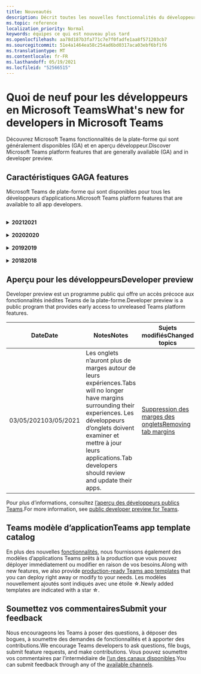 ```yaml
---
title: Nouveautés
description: Décrit toutes les nouvelles fonctionnalités du développeur dans Microsoft Teams
ms.topic: reference
localization_priority: Normal
keywords: équipes ce qui est nouveau plus tard
ms.openlocfilehash: aa78d187b3fa771c7e7f0fadfe1aa8f571203cb7
ms.sourcegitcommit: 51e4a1464ea58c254ad6bd0317aca03ebf6bf1f6
ms.translationtype: MT
ms.contentlocale: fr-FR
ms.lasthandoff: 05/19/2021
ms.locfileid: "52566515"
---
```

# <a name="whats-new-for-developers-in-microsoft-teams"></a><span data-ttu-id="795cb-104">Quoi de neuf pour les développeurs en Microsoft Teams</span><span class="sxs-lookup"><span data-stu-id="795cb-104">What's new for developers in Microsoft Teams</span></span>

<span data-ttu-id="795cb-105">Découvrez Microsoft Teams fonctionnalités de la plate-forme qui sont généralement disponibles (GA) et en aperçu développeur.</span><span class="sxs-lookup"><span data-stu-id="795cb-105">Discover Microsoft Teams platform features that are generally available (GA) and in developer preview.</span></span>

## <a name="ga-features"></a><span data-ttu-id="795cb-106">Caractéristiques GA</span><span class="sxs-lookup"><span data-stu-id="795cb-106">GA features</span></span>

<span data-ttu-id="795cb-107">Microsoft Teams de plate-forme qui sont disponibles pour tous les développeurs d’applications.</span><span class="sxs-lookup"><span data-stu-id="795cb-107">Microsoft Teams platform features that are available to all app developers.</span></span>

<br>

<details>

<summary><span data-ttu-id="795cb-108"><b>2021</b></span><span class="sxs-lookup"><span data-stu-id="795cb-108"><b>2021</b></span></span></summary>

| <span data-ttu-id="795cb-109">**Date**</span><span class="sxs-lookup"><span data-stu-id="795cb-109">**Date**</span></span> | <span data-ttu-id="795cb-110">**Notes**</span><span class="sxs-lookup"><span data-stu-id="795cb-110">**Notes**</span></span> | <span data-ttu-id="795cb-111">**Sujets modifiés**</span><span class="sxs-lookup"><span data-stu-id="795cb-111">**Changed topics**</span></span> |
| -------- | --------- | ------------------ |
|<span data-ttu-id="795cb-112">05/13/2021</span><span class="sxs-lookup"><span data-stu-id="795cb-112">05/13/2021</span></span>|<span data-ttu-id="795cb-113">Ajout d’informations sur mConnect et Skooler.</span><span class="sxs-lookup"><span data-stu-id="795cb-113">Added information on mConnect and Skooler.</span></span>|[<span data-ttu-id="795cb-114">Système de gestion de l’apprentissage Moodle</span><span class="sxs-lookup"><span data-stu-id="795cb-114">Moodle learning management system</span></span>](resources/moodle-overview.md)
|<span data-ttu-id="795cb-115">05/10/2021</span><span class="sxs-lookup"><span data-stu-id="795cb-115">05/10/2021</span></span>| <span data-ttu-id="795cb-116">Manifeste v1.10 est libéré.</span><span class="sxs-lookup"><span data-stu-id="795cb-116">Manifest v1.10 is released.</span></span>|[<span data-ttu-id="795cb-117">Schéma du manifeste</span><span class="sxs-lookup"><span data-stu-id="795cb-117">Manifest schema</span></span>](resources/schema/manifest-schema.md) |
|<span data-ttu-id="795cb-118">05/10/2021</span><span class="sxs-lookup"><span data-stu-id="795cb-118">05/10/2021</span></span>| <span data-ttu-id="795cb-119">Fonctionnalité de personnalisation de l’application.</span><span class="sxs-lookup"><span data-stu-id="795cb-119">App customization feature.</span></span>| [<span data-ttu-id="795cb-120">Conception de votre application Microsoft Teams’argent</span><span class="sxs-lookup"><span data-stu-id="795cb-120">Designing your Microsoft Teams app</span></span>](~/concepts/design/design-teams-app-overview.md#app-customization) |
|<span data-ttu-id="795cb-121">05/07/2021</span><span class="sxs-lookup"><span data-stu-id="795cb-121">05/07/2021</span></span>| <span data-ttu-id="795cb-122">Liens profonds pour les appels audio et vidéo dans le chat.</span><span class="sxs-lookup"><span data-stu-id="795cb-122">Deep links for audio and video calls in chat.</span></span> |[<span data-ttu-id="795cb-123">Liens profonds</span><span class="sxs-lookup"><span data-stu-id="795cb-123">Deep links</span></span>](concepts/build-and-test/deep-links.md#deep-linking-to-an-audio-or-audio-video-call) |
|<span data-ttu-id="795cb-124">04/30/2021</span><span class="sxs-lookup"><span data-stu-id="795cb-124">04/30/2021</span></span>|<span data-ttu-id="795cb-125">Nouvelles indications sur la façon de publier des applications dans Teams magasin.</span><span class="sxs-lookup"><span data-stu-id="795cb-125">New guidance on how to publish apps to the Teams store.</span></span>|<span data-ttu-id="795cb-126">[Publiez votre application sur le magasin Teams, les](concepts/deploy-and-publish/appsource/publish.md) [lignes directrices Teams validation des magasins](concepts/deploy-and-publish/appsource/prepare/teams-store-validation-guidelines.md)</span><span class="sxs-lookup"><span data-stu-id="795cb-126">[Publish your app to the Teams store](concepts/deploy-and-publish/appsource/publish.md), [Teams store validation guidelines](concepts/deploy-and-publish/appsource/prepare/teams-store-validation-guidelines.md)</span></span> |
|<span data-ttu-id="795cb-127">04/29/2021</span><span class="sxs-lookup"><span data-stu-id="795cb-127">04/29/2021</span></span> | <span data-ttu-id="795cb-128">Nouveau : Actions universelles pour cartes adaptatives.</span><span class="sxs-lookup"><span data-stu-id="795cb-128">New: Universal Actions for Adaptive Cards.</span></span> | [<span data-ttu-id="795cb-129">Actions universelles pour les cartes adaptatives</span><span class="sxs-lookup"><span data-stu-id="795cb-129">Universal Actions for Adaptive Cards</span></span>](task-modules-and-cards/cards/universal-actions-for-adaptive-cards/overview.md) |
|<span data-ttu-id="795cb-130">03/18/2021</span><span class="sxs-lookup"><span data-stu-id="795cb-130">03/18/2021</span></span>|<span data-ttu-id="795cb-131">Avis: Mise à jour de la version 4.10 ou au-dessus du Cadre Bot SDK, comme nous l’avons commencé avec le processus de dévadation `TeamsInfo.getMembers` pour et `TeamsInfo.GetMembersAsync` .</span><span class="sxs-lookup"><span data-stu-id="795cb-131">Notice: Update to version 4.10 or above of the Bot Framework SDK, as we've started with the deprecation process for `TeamsInfo.getMembers` and `TeamsInfo.GetMembersAsync`.</span></span> | [<span data-ttu-id="795cb-132">Modifications de l’API du bot pour les membres de l’équipe/de la conversation</span><span class="sxs-lookup"><span data-stu-id="795cb-132">Bot API Changes for Team/Chat Members</span></span>](resources/team-chat-member-api-changes.md) |
|<span data-ttu-id="795cb-133">03/05/2021</span><span class="sxs-lookup"><span data-stu-id="795cb-133">03/05/2021</span></span>|<span data-ttu-id="795cb-134">Remarque : Les onglets n’auront plus de marges autour de leurs expériences.</span><span class="sxs-lookup"><span data-stu-id="795cb-134">Notice: Tabs will no longer have margins surrounding their experiences.</span></span> <span data-ttu-id="795cb-135">Les développeurs d’onglets doivent examiner et mettre à jour leurs applications.</span><span class="sxs-lookup"><span data-stu-id="795cb-135">Tab developers should review and update their apps.</span></span> | [<span data-ttu-id="795cb-136">Suppression des marges des onglets</span><span class="sxs-lookup"><span data-stu-id="795cb-136">Removing tab margins</span></span>](resources/removing-tab-margins.md) |
|<span data-ttu-id="795cb-137">03/05/2021</span><span class="sxs-lookup"><span data-stu-id="795cb-137">03/05/2021</span></span>|<span data-ttu-id="795cb-138">La portée d’installation par défaut et la capacité du groupe sont en aperçu des développeurs.</span><span class="sxs-lookup"><span data-stu-id="795cb-138">Default install scope and group capability is in developer preview.</span></span>| [<span data-ttu-id="795cb-139">Portée d’installation par défaut et capacité de groupe</span><span class="sxs-lookup"><span data-stu-id="795cb-139">Default install scope and group capability</span></span>](concepts/deploy-and-publish/add-default-install-scope.md) |
|<span data-ttu-id="795cb-140">03/05/2021</span><span class="sxs-lookup"><span data-stu-id="795cb-140">03/05/2021</span></span>|<span data-ttu-id="795cb-141">Réorganisez les onglets d’applications personnels.</span><span class="sxs-lookup"><span data-stu-id="795cb-141">Reorder personal app tabs.</span></span>|[<span data-ttu-id="795cb-142">Réorganiser l’onglet chat dans les applications personnelles</span><span class="sxs-lookup"><span data-stu-id="795cb-142">Reorder the chat tab in personal apps</span></span>](tabs/how-to/create-tab-pages/content-page.md#reorder-static-personal-tabs)|
|<span data-ttu-id="795cb-143">03/04/2021</span><span class="sxs-lookup"><span data-stu-id="795cb-143">03/04/2021</span></span>|<span data-ttu-id="795cb-144">Masquage d’informations dans les cartes adaptatives.</span><span class="sxs-lookup"><span data-stu-id="795cb-144">Information masking in Adaptive cards.</span></span>| [<span data-ttu-id="795cb-145">Masquage d’informations dans les cartes adaptatives</span><span class="sxs-lookup"><span data-stu-id="795cb-145">Information masking in Adaptive cards</span></span>](task-modules-and-cards/cards/cards-format.md#information-masking-in-adaptive-cards) |
|<span data-ttu-id="795cb-146">02/19/2021</span><span class="sxs-lookup"><span data-stu-id="795cb-146">02/19/2021</span></span>|<span data-ttu-id="795cb-147">Ajout de fonctionnalités de localisation.</span><span class="sxs-lookup"><span data-stu-id="795cb-147">Added location capabilities.</span></span> <br/> <span data-ttu-id="795cb-148">Les informations sur les fonctionnalités de localisation sont ajoutées dans la vue d’ensemble des capacités de l’appareil, les autorisations des périphériques natifs, l’intégration des capacités multimédias et les fichiers de capacités de scanner QR ou code à barres.</span><span class="sxs-lookup"><span data-stu-id="795cb-148">Location capabilities information is added in the device capabilities overview, native device permissions, integrate media capabilities, and QR or barcode scanner capability files.</span></span>|<span data-ttu-id="795cb-149">[Vue](concepts/device-capabilities/device-capabilities-overview.md) [d’ensemble , Demande d’autorisations d’appareil](concepts/device-capabilities/native-device-permissions.md), [Intégrer les capacités multimédias](concepts/device-capabilities/mobile-camera-image-permissions.md), [Intégrer QR ou la capacité de scanner de code à barres](concepts/device-capabilities/qr-barcode-scanner-capability.md), Intégrer les [capacités de localisation](concepts/device-capabilities/location-capability.md)</span><span class="sxs-lookup"><span data-stu-id="795cb-149">[Overview](concepts/device-capabilities/device-capabilities-overview.md), [Request device permissions](concepts/device-capabilities/native-device-permissions.md), [Integrate media capabilities](concepts/device-capabilities/mobile-camera-image-permissions.md), [Integrate QR or barcode scanner capability](concepts/device-capabilities/qr-barcode-scanner-capability.md), [Integrate location capabilities](concepts/device-capabilities/location-capability.md)</span></span> |
|<span data-ttu-id="795cb-150">02/18/2021</span><span class="sxs-lookup"><span data-stu-id="795cb-150">02/18/2021</span></span>|<span data-ttu-id="795cb-151">Ajout d’une capacité de scanner QR ou code à barres.</span><span class="sxs-lookup"><span data-stu-id="795cb-151">Added QR or barcode scanner capability.</span></span> <br/> <span data-ttu-id="795cb-152">Les informations sur les capacités des scanners QR ou code à barres sont ajoutées dans la vue d’ensemble des capacités de l’appareil, les autorisations des périphériques natifs et intègrent les fichiers de fonctionnalités multimédias.</span><span class="sxs-lookup"><span data-stu-id="795cb-152">QR or barcode scanner  capability information is added in the device capabilities overview, native device permissions, and integrate media capabilities files.</span></span>|<span data-ttu-id="795cb-153">[Vue](concepts/device-capabilities/device-capabilities-overview.md) [d’ensemble , Demande d’autorisations d’appareil](concepts/device-capabilities/native-device-permissions.md), [Intégrer les capacités multimédias](concepts/device-capabilities/mobile-camera-image-permissions.md), [Intégrer QR ou la capacité de scanner de code à barres](concepts/device-capabilities/qr-barcode-scanner-capability.md)</span><span class="sxs-lookup"><span data-stu-id="795cb-153">[Overview](concepts/device-capabilities/device-capabilities-overview.md), [Request device permissions](concepts/device-capabilities/native-device-permissions.md), [Integrate media capabilities](concepts/device-capabilities/mobile-camera-image-permissions.md), [Integrate QR or barcode scanner capability](concepts/device-capabilities/qr-barcode-scanner-capability.md)</span></span> |
|<span data-ttu-id="795cb-154">02/09/2021</span><span class="sxs-lookup"><span data-stu-id="795cb-154">02/09/2021</span></span>|<span data-ttu-id="795cb-155">Ajout d’une vue d’ensemble des capacités de l’appareil.</span><span class="sxs-lookup"><span data-stu-id="795cb-155">Added device capabilities overview.</span></span> <br/> <span data-ttu-id="795cb-156">Les informations sur les capacités de microphone sont ajoutées dans les autorisations de périphériques natifs et intègrent les fichiers de fonctionnalités multimédias.</span><span class="sxs-lookup"><span data-stu-id="795cb-156">Microphone capability information is added in the native device permissions and integrate media capabilities files.</span></span>|<span data-ttu-id="795cb-157">[Vue](concepts/device-capabilities/device-capabilities-overview.md) [d’ensemble , Demande d’autorisations d’appareil](concepts/device-capabilities/native-device-permissions.md) [, Intégrer les capacités multimédias](concepts/device-capabilities/mobile-camera-image-permissions.md)</span><span class="sxs-lookup"><span data-stu-id="795cb-157">[Overview](concepts/device-capabilities/device-capabilities-overview.md), [Request device permissions](concepts/device-capabilities/native-device-permissions.md), [Integrate media capabilities](concepts/device-capabilities/mobile-camera-image-permissions.md)</span></span>|

<br>

</details>

<br>

<details>
  
<summary><span data-ttu-id="795cb-158"><b>2020</b></span><span class="sxs-lookup"><span data-stu-id="795cb-158"><b>2020</b></span></span></summary>

| <span data-ttu-id="795cb-159">**Date**</span><span class="sxs-lookup"><span data-stu-id="795cb-159">**Date**</span></span> | <span data-ttu-id="795cb-160">**Notes**</span><span class="sxs-lookup"><span data-stu-id="795cb-160">**Notes**</span></span> | <span data-ttu-id="795cb-161">**Sujets modifiés**</span><span class="sxs-lookup"><span data-stu-id="795cb-161">**Changed topics**</span></span> |
| -------- | --------- | ------------------ |
|<span data-ttu-id="795cb-162">11/30/2020</span><span class="sxs-lookup"><span data-stu-id="795cb-162">11/30/2020</span></span>|<span data-ttu-id="795cb-163">Intégration de la plate-forme d’Teams Shared Computer Toolkit et Visual Studio Code pour les onglets.</span><span class="sxs-lookup"><span data-stu-id="795cb-163">Identity platform integration with Teams Toolkit and Visual Studio Code for tabs.</span></span>|[<span data-ttu-id="795cb-164">Authentification unique avec Teams Shared Computer Toolkit et Visual Studio Code pour onglets</span><span class="sxs-lookup"><span data-stu-id="795cb-164">Single sign-on authentication with Teams Toolkit and Visual Studio Code for tabs</span></span>](toolkit/visual-studio-code-tab-sso.md)|
|<span data-ttu-id="795cb-165">11/16/2020</span><span class="sxs-lookup"><span data-stu-id="795cb-165">11/16/2020</span></span>|<span data-ttu-id="795cb-166">Teams manifeste de l’application mis à jour à la version 1.8.</span><span class="sxs-lookup"><span data-stu-id="795cb-166">Teams app manifest updated to version 1.8.</span></span>|[<span data-ttu-id="795cb-167">Référence: Schéma manifeste pour les Microsoft Teams</span><span class="sxs-lookup"><span data-stu-id="795cb-167">Reference: Manifest schema for Microsoft Teams</span></span>](resources/schema/manifest-schema.md)|
|<span data-ttu-id="795cb-168">11/10/2020</span><span class="sxs-lookup"><span data-stu-id="795cb-168">11/10/2020</span></span>|<span data-ttu-id="795cb-169">Teams de conception de bot.</span><span class="sxs-lookup"><span data-stu-id="795cb-169">Teams bot design guidelines.</span></span>|[<span data-ttu-id="795cb-170">Lignes directrices de conception bot</span><span class="sxs-lookup"><span data-stu-id="795cb-170">Bot design guidelines</span></span>](bots/design/bots.md)|
|<span data-ttu-id="795cb-171">09/30/2020</span><span class="sxs-lookup"><span data-stu-id="795cb-171">09/30/2020</span></span>|<span data-ttu-id="795cb-172">L’envoi et la réception de fichiers à des bots sur des appareils mobiles sont désormais pris en charge.</span><span class="sxs-lookup"><span data-stu-id="795cb-172">Sending and receiving files to bots on mobile devices is now supported.</span></span>|[<span data-ttu-id="795cb-173">Envoyez et recevez des fichiers via votre bot</span><span class="sxs-lookup"><span data-stu-id="795cb-173">Send and receive files through your bot</span></span>](resources/bot-v3/bots-files.md)|
|<span data-ttu-id="795cb-174">09/22/2020</span><span class="sxs-lookup"><span data-stu-id="795cb-174">09/22/2020</span></span>|<span data-ttu-id="795cb-175">De nouvelles informations pour commencer avec Teams développement.</span><span class="sxs-lookup"><span data-stu-id="795cb-175">New information for getting started with Teams development.</span></span>|[<span data-ttu-id="795cb-176">Créez votre première vue d’Teams’application</span><span class="sxs-lookup"><span data-stu-id="795cb-176">Build your first Teams app overview</span></span>](build-your-first-app/build-first-app-overview.md)|
|<span data-ttu-id="795cb-177">09/18/2020</span><span class="sxs-lookup"><span data-stu-id="795cb-177">09/18/2020</span></span>|<span data-ttu-id="795cb-178">Prise en charge des applications Teams en réunion (Release Preview).</span><span class="sxs-lookup"><span data-stu-id="795cb-178">Support for in-meeting Teams apps (Release Preview).</span></span>|<span data-ttu-id="795cb-179">[Créez des applications pour Teams réunions et](apps-in-teams-meetings/create-apps-for-teams-meetings.md) applications dans Teams [réunions](apps-in-teams-meetings/teams-apps-in-meetings.md)</span><span class="sxs-lookup"><span data-stu-id="795cb-179">[Create apps for Teams meetings](apps-in-teams-meetings/create-apps-for-teams-meetings.md) and [Apps in Teams meetings](apps-in-teams-meetings/teams-apps-in-meetings.md)</span></span>|
|<span data-ttu-id="795cb-180">08/19/2020</span><span class="sxs-lookup"><span data-stu-id="795cb-180">08/19/2020</span></span>|<span data-ttu-id="795cb-181">Importer Teams messages avec Microsoft Graph.</span><span class="sxs-lookup"><span data-stu-id="795cb-181">Import Teams messages with Microsoft Graph.</span></span>|[<span data-ttu-id="795cb-182">Importer des messages de plateforme tierces pour les équipes à l’aide de Microsoft Graph</span><span class="sxs-lookup"><span data-stu-id="795cb-182">Import third-party platform messages to Teams using Microsoft Graph</span></span>](graph-api/import-messages/import-external-messages-to-teams.md)
| <span data-ttu-id="795cb-183">08/12/2020</span><span class="sxs-lookup"><span data-stu-id="795cb-183">08/12/2020</span></span> |<span data-ttu-id="795cb-184">Prise en charge des cartes adaptatives dans le webhook entrant déplacé vers GA.</span><span class="sxs-lookup"><span data-stu-id="795cb-184">Adaptive Cards support in incoming webhook moved to GA.</span></span>|[<span data-ttu-id="795cb-185">Envoyer des cartes adaptatives à l'aide d'un webhook entrant</span><span class="sxs-lookup"><span data-stu-id="795cb-185">Send adaptive cards using an incoming webhook</span></span>](~/webhooks-and-connectors/how-to/connectors-using.md#send-adaptive-cards-using-an-incoming-webhook) |
|<span data-ttu-id="795cb-186">08/10/2020</span><span class="sxs-lookup"><span data-stu-id="795cb-186">08/10/2020</span></span>|<span data-ttu-id="795cb-187">Obtenez commencé à construire Teams applications avec le Visual Studio Shared Computer Toolkit.</span><span class="sxs-lookup"><span data-stu-id="795cb-187">Get started building Teams apps with the Visual Studio Toolkit.</span></span>|[<span data-ttu-id="795cb-188">Créez des applications avec les Microsoft Teams Shared Computer Toolkit et Visual Studio Code</span><span class="sxs-lookup"><span data-stu-id="795cb-188">Build apps with the Microsoft Teams Toolkit and Visual Studio Code</span></span>](toolkit/visual-studio-overview.md) |
|<span data-ttu-id="795cb-189">08/06/2020</span><span class="sxs-lookup"><span data-stu-id="795cb-189">08/06/2020</span></span>|<span data-ttu-id="795cb-190">Prise en charge de l’authentification Tabs SSO.</span><span class="sxs-lookup"><span data-stu-id="795cb-190">Support for Tabs SSO authentication.</span></span>|[<span data-ttu-id="795cb-191">Développer un onglet SSO Microsoft Teams</span><span class="sxs-lookup"><span data-stu-id="795cb-191">Develop an SSO Microsoft Teams Tab</span></span>](tabs/how-to/authentication/auth-aad-sso.md#develop-an-sso-microsoft-teams-tab) |
|<span data-ttu-id="795cb-192">07/27/2020</span><span class="sxs-lookup"><span data-stu-id="795cb-192">07/27/2020</span></span> | <span data-ttu-id="795cb-193">Graph bots et messages proactifs (Aperçu public).</span><span class="sxs-lookup"><span data-stu-id="795cb-193">Graph proactive bots and messages (Public Preview).</span></span>|[<span data-ttu-id="795cb-194">Activer l’installation proactive de bots et la messagerie proactive Teams avec Microsoft Graph</span><span class="sxs-lookup"><span data-stu-id="795cb-194">Enable proactive bot installation and proactive messaging in Teams with Microsoft Graph</span></span>](graph-api/proactive-bots-and-messages/graph-proactive-bots-and-messages.md)|
| <span data-ttu-id="795cb-195">07/22/2020</span><span class="sxs-lookup"><span data-stu-id="795cb-195">07/22/2020</span></span> |<span data-ttu-id="795cb-196">Mises à jour des capacités des appareils mobiles.</span><span class="sxs-lookup"><span data-stu-id="795cb-196">Mobile device capability updates.</span></span>|[<span data-ttu-id="795cb-197">Demandez des autorisations d’appareil pour votre onglet Microsoft Teams’ordinateur</span><span class="sxs-lookup"><span data-stu-id="795cb-197">Request device permissions for your Microsoft Teams tab</span></span>](concepts/device-capabilities/native-device-permissions.md) |
|<span data-ttu-id="795cb-198">07/20/2020</span><span class="sxs-lookup"><span data-stu-id="795cb-198">07/20/2020</span></span>|<span data-ttu-id="795cb-199">Teams Outil de validation d’applications pour les soumissions AppSource.</span><span class="sxs-lookup"><span data-stu-id="795cb-199">Teams App Validation Tool for AppSource submissions.</span></span>|[<span data-ttu-id="795cb-200">Teams Outil de validation d’applications</span><span class="sxs-lookup"><span data-stu-id="795cb-200">Teams App Validation Tool</span></span>](concepts/deploy-and-publish/appsource/prepare/submission-checklist.md)
|<span data-ttu-id="795cb-201">07/15/2020</span><span class="sxs-lookup"><span data-stu-id="795cb-201">07/15/2020</span></span>|<span data-ttu-id="795cb-202">Créez un assistant virtuel pour Teams.</span><span class="sxs-lookup"><span data-stu-id="795cb-202">Create a virtual assistant for Teams.</span></span>|[<span data-ttu-id="795cb-203">Assistant virtuel pour Microsoft Teams</span><span class="sxs-lookup"><span data-stu-id="795cb-203">Virtual Assistant for Microsoft Teams</span></span>](samples/virtual-assistant.md)|
|<span data-ttu-id="795cb-204">07/14/2020</span><span class="sxs-lookup"><span data-stu-id="795cb-204">07/14/2020</span></span>|<span data-ttu-id="795cb-205">Surfaçage d’une documentation d’indicateur de chargement natif.</span><span class="sxs-lookup"><span data-stu-id="795cb-205">Surfacing a native loading indicator documentation.</span></span>|[<span data-ttu-id="795cb-206">Affichage d’un indicateur de chargement natif</span><span class="sxs-lookup"><span data-stu-id="795cb-206">Showing a native loading indicator</span></span>](tabs/how-to/create-tab-pages/content-page.md#show-a-native-loading-indicator)
|<span data-ttu-id="795cb-207">07/01/2020</span><span class="sxs-lookup"><span data-stu-id="795cb-207">07/01/2020</span></span>|<span data-ttu-id="795cb-208">Obtenez commencé à construire Teams applications avec le Visual Studio Code Shared Computer Toolkit.</span><span class="sxs-lookup"><span data-stu-id="795cb-208">Get started building Teams apps with the Visual Studio Code Toolkit.</span></span>|[<span data-ttu-id="795cb-209">Créez des applications avec les Microsoft Teams Shared Computer Toolkit et Visual Studio Code</span><span class="sxs-lookup"><span data-stu-id="795cb-209">Build apps with the Microsoft Teams Toolkit and Visual Studio Code</span></span>](toolkit/visual-studio-code-overview.md) |
|<span data-ttu-id="795cb-210">07/01/2020</span><span class="sxs-lookup"><span data-stu-id="795cb-210">07/01/2020</span></span>|<span data-ttu-id="795cb-211">Simple inscription pour les onglets GA pour les clients Teams web et de bureau.</span><span class="sxs-lookup"><span data-stu-id="795cb-211">Single sign-on for tabs GA for Teams web and desktop clients.</span></span>|[<span data-ttu-id="795cb-212">Single Sign-On (SSO)</span><span class="sxs-lookup"><span data-stu-id="795cb-212">Single Sign-On (SSO)</span></span>](tabs/how-to/authentication/auth-aad-sso.md)|
|<span data-ttu-id="795cb-213">06/05/2020</span><span class="sxs-lookup"><span data-stu-id="795cb-213">06/05/2020</span></span>| <span data-ttu-id="795cb-214">Schéma manifeste mis à jour à la version 1.7.</span><span class="sxs-lookup"><span data-stu-id="795cb-214">Manifest schema updated to version 1.7.</span></span>| [<span data-ttu-id="795cb-215">Référence: Schéma manifeste pour les Microsoft Teams</span><span class="sxs-lookup"><span data-stu-id="795cb-215">Reference: Manifest schema for Microsoft Teams</span></span>](resources/schema/manifest-schema.md)|
|<span data-ttu-id="795cb-216">05/18/2020</span><span class="sxs-lookup"><span data-stu-id="795cb-216">05/18/2020</span></span>|<span data-ttu-id="795cb-217">Intégrer Power Virtual Agents avec Teams.</span><span class="sxs-lookup"><span data-stu-id="795cb-217">Integrate Power Virtual Agents with Teams.</span></span>|[<span data-ttu-id="795cb-218">Intégrer un chatbot Power Virtual Agents avec Microsoft Teams</span><span class="sxs-lookup"><span data-stu-id="795cb-218">Integrate a Power Virtual Agents chatbot with Microsoft Teams</span></span>](bots/how-to/add-power-virtual-agents-bot-to-teams.md)|
|<span data-ttu-id="795cb-219">04/01/2020</span><span class="sxs-lookup"><span data-stu-id="795cb-219">04/01/2020</span></span>|<span data-ttu-id="795cb-220">Intégrer les systèmes WFM au connecteur Shifts pour Teams.</span><span class="sxs-lookup"><span data-stu-id="795cb-220">Integrate WFM systems with Shifts Connector for Teams.</span></span>|[<span data-ttu-id="795cb-221">Microsoft Teams Déplace les connecteurs WFM</span><span class="sxs-lookup"><span data-stu-id="795cb-221">Microsoft Teams Shifts WFM connectors</span></span>](samples/shifts-wfm-connectors.md)
| <span data-ttu-id="795cb-222">03/24/2020</span><span class="sxs-lookup"><span data-stu-id="795cb-222">03/24/2020</span></span> | <span data-ttu-id="795cb-223">Ajout d’une prise en charge de la récupération d’un seul membre d’une conversation et soutien supplémentaire pour la récupération des membres biqués.</span><span class="sxs-lookup"><span data-stu-id="795cb-223">Added support for retrieving a single member of a conversation, and additional support for retrieving paged members.</span></span> | [<span data-ttu-id="795cb-224">Obtenir un contexte Teams pour votre bot</span><span class="sxs-lookup"><span data-stu-id="795cb-224">Get Teams context for your bot</span></span>](~/bots/how-to/get-teams-context.md) |

<br>

</details>

<br>

<details>
  
<summary><span data-ttu-id="795cb-225"><b>2019</b></span><span class="sxs-lookup"><span data-stu-id="795cb-225"><b>2019</b></span></span></summary>

| <span data-ttu-id="795cb-226">**Date**</span><span class="sxs-lookup"><span data-stu-id="795cb-226">**Date**</span></span> | <span data-ttu-id="795cb-227">**Notes**</span><span class="sxs-lookup"><span data-stu-id="795cb-227">**Notes**</span></span> | <span data-ttu-id="795cb-228">**Sujets modifiés**</span><span class="sxs-lookup"><span data-stu-id="795cb-228">**Changed topics**</span></span> |
| -------- | --------- | ------------------ |
| <span data-ttu-id="795cb-229">12/26/2019</span><span class="sxs-lookup"><span data-stu-id="795cb-229">12/26/2019</span></span> | <span data-ttu-id="795cb-230">Le `replyToId` paramètre des charges utiles envoyées à un bot n’est plus crypté, ce qui vous permet d’utiliser cette valeur pour construire des liens profonds vers ces messages.</span><span class="sxs-lookup"><span data-stu-id="795cb-230">The `replyToId` parameter in payloads sent to a bot is no longer encrypted, allowing you to use this value to construct deeplinks to these messages.</span></span> <span data-ttu-id="795cb-231">Les charges utiles des messages incluent les valeurs chiffrées dans le paramètre `legacy.replyToId` .</span><span class="sxs-lookup"><span data-stu-id="795cb-231">Message payloads include the encrypted values in the parameter `legacy.replyToId`.</span></span>  |
| <span data-ttu-id="795cb-232">11/05/2019</span><span class="sxs-lookup"><span data-stu-id="795cb-232">11/05/2019</span></span> | <span data-ttu-id="795cb-233">Une seule inscription à l’aide Teams JavaScript SDK.</span><span class="sxs-lookup"><span data-stu-id="795cb-233">Single sign-on using the Teams JavaScript SDK.</span></span> | [<span data-ttu-id="795cb-234">Authentification unique</span><span class="sxs-lookup"><span data-stu-id="795cb-234">Single sign-on</span></span>](tabs/how-to/authentication/auth-aad-sso.md) |
| <span data-ttu-id="795cb-235">10/31/2019</span><span class="sxs-lookup"><span data-stu-id="795cb-235">10/31/2019</span></span> | <span data-ttu-id="795cb-236">Bots conversationnels et documentation d’extension de messagerie mis à jour pour refléter le 4.6 Bot Framework SDK.</span><span class="sxs-lookup"><span data-stu-id="795cb-236">Conversational bots and messaging extension documentation updated to reflect the 4.6 Bot Framework SDK.</span></span> <span data-ttu-id="795cb-237">La documentation pour le v3 SDK est disponible dans la section Ressources.</span><span class="sxs-lookup"><span data-stu-id="795cb-237">Documentation for the v3 SDK is available in the Resources section.</span></span> | <span data-ttu-id="795cb-238">Toute la documentation d’extension de bot et de messagerie.</span><span class="sxs-lookup"><span data-stu-id="795cb-238">All bot and messaging extension documentation.</span></span> |
| <span data-ttu-id="795cb-239">10/31/2019</span><span class="sxs-lookup"><span data-stu-id="795cb-239">10/31/2019</span></span> | <span data-ttu-id="795cb-240">Nouvelle structure de documentation et refactorisation majeure des articles.</span><span class="sxs-lookup"><span data-stu-id="795cb-240">New documentation structure, and major article refactoring.</span></span> <span data-ttu-id="795cb-241">S’il vous plaît signaler tous les liens morts ou 404 en créant un GitHub problème.</span><span class="sxs-lookup"><span data-stu-id="795cb-241">Please report any dead links or 404's by creating a GitHub Issue.</span></span> | <span data-ttu-id="795cb-242">Tous!</span><span class="sxs-lookup"><span data-stu-id="795cb-242">All of them!</span></span> |
| <span data-ttu-id="795cb-243">09/13/2019</span><span class="sxs-lookup"><span data-stu-id="795cb-243">09/13/2019</span></span> | <span data-ttu-id="795cb-244">Le bot de demande est installé à partir de l’extension de messagerie basée sur l’action.</span><span class="sxs-lookup"><span data-stu-id="795cb-244">Request bot is installed from action-based messaging extension.</span></span> | [<span data-ttu-id="795cb-245">Lancer des actions avec des extensions de messagerie</span><span class="sxs-lookup"><span data-stu-id="795cb-245">Initiate actions with messaging extensions</span></span>](resources/messaging-extension-v3/create-extensions.md#request-to-install-your-conversational-bot)
| <span data-ttu-id="795cb-246">08/28/2019</span><span class="sxs-lookup"><span data-stu-id="795cb-246">08/28/2019</span></span> | <span data-ttu-id="795cb-247">Prise en charge des canaux privés dans les onglets et connecteurs.</span><span class="sxs-lookup"><span data-stu-id="795cb-247">Support for private channels in tabs and Connectors.</span></span> | [<span data-ttu-id="795cb-248">Obtenir un contexte Teams pour votre onglet</span><span class="sxs-lookup"><span data-stu-id="795cb-248">Get context for your tab</span></span>](tabs/how-to/access-teams-context.md#retrieving-context-in-private-channels) |
| <span data-ttu-id="795cb-249">06/20/2019</span><span class="sxs-lookup"><span data-stu-id="795cb-249">06/20/2019</span></span> | <span data-ttu-id="795cb-250">Partagez un site Web externe, à partir d’un site Web externe, dans Teams chaîne.</span><span class="sxs-lookup"><span data-stu-id="795cb-250">Share an external website, from an external website, into a Teams channel.</span></span> | [<span data-ttu-id="795cb-251">Partager à Teams</span><span class="sxs-lookup"><span data-stu-id="795cb-251">Share to Teams</span></span>](~/share-to-teams.md) |
| <span data-ttu-id="795cb-252">05/25/2019</span><span class="sxs-lookup"><span data-stu-id="795cb-252">05/25/2019</span></span> | <span data-ttu-id="795cb-253">Répondez avec le message bot à partir du module de tâche.</span><span class="sxs-lookup"><span data-stu-id="795cb-253">Respond with bot message from task module.</span></span> | [<span data-ttu-id="795cb-254">Répondre avec le message bot à partir du module de tâche</span><span class="sxs-lookup"><span data-stu-id="795cb-254">Respond with bot message from task module</span></span>](resources/messaging-extension-v3/create-extensions.md#respond-with-an-adaptive-card-message-sent-from-a-bot) |
| <span data-ttu-id="795cb-255">05/25/2019</span><span class="sxs-lookup"><span data-stu-id="795cb-255">05/25/2019</span></span> | <span data-ttu-id="795cb-256">Bots dans les chats de groupe.</span><span class="sxs-lookup"><span data-stu-id="795cb-256">Bots in group chats.</span></span> | [<span data-ttu-id="795cb-257">Interagir avec un bot dans le chat de groupe ou le canal</span><span class="sxs-lookup"><span data-stu-id="795cb-257">Interact with a bot in group chat or channel</span></span>](~/concepts/bots/bot-conversations/bots-conv-channel.md) |
| <span data-ttu-id="795cb-258">05/20/2019</span><span class="sxs-lookup"><span data-stu-id="795cb-258">05/20/2019</span></span> | <span data-ttu-id="795cb-259">Localisation manifeste de l’application.</span><span class="sxs-lookup"><span data-stu-id="795cb-259">App manifest localization.</span></span> | [<span data-ttu-id="795cb-260">Localisation des applications</span><span class="sxs-lookup"><span data-stu-id="795cb-260">App localization</span></span>](~/publishing/apps-localization.md) |
| <span data-ttu-id="795cb-261">05/20/2019</span><span class="sxs-lookup"><span data-stu-id="795cb-261">05/20/2019</span></span> | <span data-ttu-id="795cb-262">Actions de message.</span><span class="sxs-lookup"><span data-stu-id="795cb-262">Message actions.</span></span> | [<span data-ttu-id="795cb-263">Message Actions</span><span class="sxs-lookup"><span data-stu-id="795cb-263">Message Actions</span></span>](resources/messaging-extension-v3/create-extensions.md#action-type-message-extensions) |
| <span data-ttu-id="795cb-264">05/20/2019</span><span class="sxs-lookup"><span data-stu-id="795cb-264">05/20/2019</span></span> | <span data-ttu-id="795cb-265">Déploiement du lien (aperçus d’URL personnalisés).</span><span class="sxs-lookup"><span data-stu-id="795cb-265">Link unfurling (custom URL previews).</span></span> | [<span data-ttu-id="795cb-266">Déploiement de lien</span><span class="sxs-lookup"><span data-stu-id="795cb-266">Link unfurling</span></span>](messaging-extensions/how-to/link-unfurling.md)|
| <span data-ttu-id="795cb-267">05/06/2019</span><span class="sxs-lookup"><span data-stu-id="795cb-267">05/06/2019</span></span> | <span data-ttu-id="795cb-268">Programme de certification des applications pour les applications de magasin.</span><span class="sxs-lookup"><span data-stu-id="795cb-268">Application Certification program for store apps.</span></span> | [<span data-ttu-id="795cb-269">Certification des demandes</span><span class="sxs-lookup"><span data-stu-id="795cb-269">Application Certification</span></span>](~/concepts/deploy-and-publish/appsource/post-publish/overview.md#complete-microsoft-365-certification) |
| <span data-ttu-id="795cb-270">05/06/2019</span><span class="sxs-lookup"><span data-stu-id="795cb-270">05/06/2019</span></span> | <span data-ttu-id="795cb-271">Les modèles d’applications sont maintenant disponibles.</span><span class="sxs-lookup"><span data-stu-id="795cb-271">App Templates are now available.</span></span> | [<span data-ttu-id="795cb-272">Modèles d’applications</span><span class="sxs-lookup"><span data-stu-id="795cb-272">App Templates</span></span>](~/samples/app-templates.md) |
| <span data-ttu-id="795cb-273">04/23/2019</span><span class="sxs-lookup"><span data-stu-id="795cb-273">04/23/2019</span></span> | <span data-ttu-id="795cb-274">Les extensions de messagerie basées sur l’action sont maintenant disponibles.</span><span class="sxs-lookup"><span data-stu-id="795cb-274">Action-based Messaging Extensions are now available.</span></span> | [<span data-ttu-id="795cb-275">Extensions de messages basées sur l’action</span><span class="sxs-lookup"><span data-stu-id="795cb-275">Action-based Message Extensions</span></span>](~/concepts/messaging-extensions/create-extensions.md) |
| <span data-ttu-id="795cb-276">02/18/2019</span><span class="sxs-lookup"><span data-stu-id="795cb-276">02/18/2019</span></span> | <span data-ttu-id="795cb-277">Créer des liens profonds vers le chat privé est hors aperçu développeur et disponible.</span><span class="sxs-lookup"><span data-stu-id="795cb-277">Creating deep links to private chat is out of developer preview and available.</span></span> | [<span data-ttu-id="795cb-278">Lien profond vers un chat</span><span class="sxs-lookup"><span data-stu-id="795cb-278">Deep linking to a chat</span></span>](concepts/build-and-test/deep-links.md#deep-linking-to-a-chat) |
| <span data-ttu-id="795cb-279">01/23/2019</span><span class="sxs-lookup"><span data-stu-id="795cb-279">01/23/2019</span></span> | <span data-ttu-id="795cb-280">Surface SKU et licenceType d’informations dans le contexte de l’onglet.</span><span class="sxs-lookup"><span data-stu-id="795cb-280">Surfacing SKU and licenceType information in the tab context.</span></span> | [<span data-ttu-id="795cb-281">Contexte de l’onglet</span><span class="sxs-lookup"><span data-stu-id="795cb-281">Tab Context</span></span>](~/concepts/tabs/tabs-context.md) |

<br>

</details>

<br>

<details>

<summary><span data-ttu-id="795cb-282"><b>2018</b></span><span class="sxs-lookup"><span data-stu-id="795cb-282"><b>2018</b></span></span></summary>

| <span data-ttu-id="795cb-283">**Date**</span><span class="sxs-lookup"><span data-stu-id="795cb-283">**Date**</span></span> | <span data-ttu-id="795cb-284">**Notes**</span><span class="sxs-lookup"><span data-stu-id="795cb-284">**Notes**</span></span> | <span data-ttu-id="795cb-285">**Sujets modifiés**</span><span class="sxs-lookup"><span data-stu-id="795cb-285">**Changed topics**</span></span> |
| -------- | --------- | ------------------ |
| <span data-ttu-id="795cb-286">11/12/2018</span><span class="sxs-lookup"><span data-stu-id="795cb-286">11/12/2018</span></span> | <span data-ttu-id="795cb-287">Onglets dans le chat de groupe est maintenant disponible dans la version publiée de Teams, et a été déplacé hors de l’aperçu développeur.</span><span class="sxs-lookup"><span data-stu-id="795cb-287">Tabs in group chat is now available in the released version of Teams, and has been moved out of developer preview.</span></span> <span data-ttu-id="795cb-288">Dans le cadre de ce travail, la section onglets a été retravaillée pour plus de clarté.</span><span class="sxs-lookup"><span data-stu-id="795cb-288">As part of this work, the tabs section has been reworked for clarity.</span></span>| [<span data-ttu-id="795cb-289">Onglets configurables</span><span class="sxs-lookup"><span data-stu-id="795cb-289">Configurable tabs</span></span>](~/concepts/tabs/tabs-configurable.md) |
| <span data-ttu-id="795cb-290">11/11/2018</span><span class="sxs-lookup"><span data-stu-id="795cb-290">11/11/2018</span></span> | <span data-ttu-id="795cb-291">Pour démarrer pour Node JS et pour .NET/C# a été mis à jour pour utiliser App Studio en Teams, et une nouvelle section a été ajoutée sur l’hébergement de nœuds basés sur les applications Teams dans Azure.</span><span class="sxs-lookup"><span data-stu-id="795cb-291">Getting started for Node JS and for .NET/C# has been updated to use App Studio in Teams, and a new section has been added on hosting Node based Teams apps in Azure.</span></span> | <span data-ttu-id="795cb-292">[Démarrer sur la plate-forme Microsoft Teams avec C#/.NET et App Studio](~/get-started/get-started-dotnet-app-studio.md), [Démarrer sur la plate-forme Microsoft Teams avec Node JS et App Studio](~/get-started/get-started-nodejs-app-studio.md), [Hébergez votre application Node Teams dans Azure](~/get-started/get-started-nodejs-in-azure.md)</span><span class="sxs-lookup"><span data-stu-id="795cb-292">[Get started on the Microsoft Teams platform with C#/.NET and App Studio](~/get-started/get-started-dotnet-app-studio.md),  [Get started on the Microsoft Teams platform with Node JS and App Studio](~/get-started/get-started-nodejs-app-studio.md), [Host your Node Teams app in Azure](~/get-started/get-started-nodejs-in-azure.md)</span></span>|
| <span data-ttu-id="795cb-293">11/09/2018</span><span class="sxs-lookup"><span data-stu-id="795cb-293">11/09/2018</span></span> | <span data-ttu-id="795cb-294">Vous pouvez maintenant créer des liens profonds vers des chats privés entre les utilisateurs.</span><span class="sxs-lookup"><span data-stu-id="795cb-294">You can now create deep links to private chats between users.</span></span> | [<span data-ttu-id="795cb-295">Lien profond vers un chat</span><span class="sxs-lookup"><span data-stu-id="795cb-295">Deep linking to a chat</span></span>](concepts/build-and-test/deep-links.md#deep-linking-to-a-chat) |
| <span data-ttu-id="795cb-296">11/08/2018</span><span class="sxs-lookup"><span data-stu-id="795cb-296">11/08/2018</span></span> | <span data-ttu-id="795cb-297">SharePoint Framework 1.7 a expédié et avec elle une nouvelle fonctionnalité pour utiliser Microsoft Teams onglet comme une SharePoint Framework web.</span><span class="sxs-lookup"><span data-stu-id="795cb-297">SharePoint Framework 1.7 has shipped and with it a new feature to use Microsoft Teams tab as a SharePoint Framework web part.</span></span> | [<span data-ttu-id="795cb-298">Onglets dans SharePoint</span><span class="sxs-lookup"><span data-stu-id="795cb-298">Tabs in SharePoint</span></span>](~/concepts/tabs/tabs-in-sharepoint.md) |
| <span data-ttu-id="795cb-299">11/05/2018</span><span class="sxs-lookup"><span data-stu-id="795cb-299">11/05/2018</span></span> | <span data-ttu-id="795cb-300">La fonction **module de** tâche a été publiée.</span><span class="sxs-lookup"><span data-stu-id="795cb-300">The **task module** feature was released.</span></span> <span data-ttu-id="795cb-301">Un module de tâches vous permet de créer des expériences de popup modales dans votre application Teams, à partir de bots et d’onglets.</span><span class="sxs-lookup"><span data-stu-id="795cb-301">A task module allows you to create modal popup experiences in your Teams application, from both bots and tabs.</span></span> <span data-ttu-id="795cb-302">À l’intérieur du popup, vous pouvez exécuter votre propre code HTML/JavaScript personnalisé, afficher `<iframe>` un widget basé sur un YouTube ou une vidéo Microsoft Stream, ou afficher une carte [adaptative.](/adaptive-cards/)</span><span class="sxs-lookup"><span data-stu-id="795cb-302">Inside the popup, you can run your own custom HTML/JavaScript code, show an `<iframe>`-based widget such as a YouTube or Microsoft Stream video, or display an [Adaptive card](/adaptive-cards/).</span></span> | <span data-ttu-id="795cb-303">[Aperçu du module de tâche,](~/concepts/task-modules/task-modules-overview.md) [module de tâche dans les onglets,](~/concepts/task-modules/task-modules-tabs.md)module de tâche dans les  [bots](~/concepts/task-modules/task-modules-bots.md)</span><span class="sxs-lookup"><span data-stu-id="795cb-303">[Task module Overview](~/concepts/task-modules/task-modules-overview.md), [task module in tabs](~/concepts/task-modules/task-modules-tabs.md),  [task module in bots](~/concepts/task-modules/task-modules-bots.md)</span></span> |
| <span data-ttu-id="795cb-304">10/05/2018</span><span class="sxs-lookup"><span data-stu-id="795cb-304">10/05/2018</span></span> | <span data-ttu-id="795cb-305">Le formatage des informations pour les cartes a été mis à jour et testé dans les clients de bureau, iOS et Android pour Teams.</span><span class="sxs-lookup"><span data-stu-id="795cb-305">Formatting information for cards has been updated and tested in the desktop, iOS, and Android clients for Teams.</span></span> | <span data-ttu-id="795cb-306">[Cartes](~/concepts/cards/cards.md), [Formatage de cartes](~/concepts/cards/cards-format.md)</span><span class="sxs-lookup"><span data-stu-id="795cb-306">[Cards](~/concepts/cards/cards.md), [Card formatting](~/concepts/cards/cards-format.md)</span></span> |
| <span data-ttu-id="795cb-307">09/24/2018</span><span class="sxs-lookup"><span data-stu-id="795cb-307">09/24/2018</span></span> | <span data-ttu-id="795cb-308">Les appels et les réunions en ligne des API pour Microsoft Graph ont été publiés en version bêta, et les applications Teams peuvent désormais interagir avec les utilisateurs de manière riche à l’aide de la voix et de la vidéo.</span><span class="sxs-lookup"><span data-stu-id="795cb-308">Calls and online meetings APIs for Microsoft Graph were released to beta, and Teams apps can now interact with users in rich ways using voice and video.</span></span> | <span data-ttu-id="795cb-309">[Appels et réunions en ligne bots](~/concepts/calls-and-meetings/registering-calling-bot.md), [concepts multimédias en temps réel](~/concepts/calls-and-meetings/real-time-media-concepts.md), Enregistrement [d’un bot d’appel](~/concepts/calls-and-meetings/registering-calling-bot.md), [Débogage](~/concepts/calls-and-meetings/debugging-local-testing-calling-meeting-bots.md)et tests locaux , [Médias hébergés par l’application](~/concepts/calls-and-meetings/requirements-considerations-application-hosted-media-bots.md), [Traitement des notifications d’appels entrants](~/concepts/calls-and-meetings/call-notifications.md)</span><span class="sxs-lookup"><span data-stu-id="795cb-309">[Calls and online meetings bots](~/concepts/calls-and-meetings/registering-calling-bot.md), [Real-time media concepts](~/concepts/calls-and-meetings/real-time-media-concepts.md), [Registering a calling bot](~/concepts/calls-and-meetings/registering-calling-bot.md), [Debugging and local testing](~/concepts/calls-and-meetings/debugging-local-testing-calling-meeting-bots.md), [Application-hosted media](~/concepts/calls-and-meetings/requirements-considerations-application-hosted-media-bots.md), [Handling incoming call notifications](~/concepts/calls-and-meetings/call-notifications.md)</span></span> |
| <span data-ttu-id="795cb-310">09/11/2018</span><span class="sxs-lookup"><span data-stu-id="795cb-310">09/11/2018</span></span> | <span data-ttu-id="795cb-311">Les pages de configuration des onglets sont maintenant beaucoup plus grandes.</span><span class="sxs-lookup"><span data-stu-id="795cb-311">Tab configuration pages are now significantly taller.</span></span> | [<span data-ttu-id="795cb-312">Conception d’onglets</span><span class="sxs-lookup"><span data-stu-id="795cb-312">Tab Design</span></span>](tabs/design/tabs.md) |
| <span data-ttu-id="795cb-313">08/15/2018</span><span class="sxs-lookup"><span data-stu-id="795cb-313">08/15/2018</span></span> | <span data-ttu-id="795cb-314">Les cartes adaptatives sont désormais prises en charge Teams.</span><span class="sxs-lookup"><span data-stu-id="795cb-314">Adaptive cards are now supported in Teams.</span></span>|[<span data-ttu-id="795cb-315">Actions de carte adaptative en Teams</span><span class="sxs-lookup"><span data-stu-id="795cb-315">Adaptive card actions in Teams</span></span>](task-modules-and-cards/cards/cards-reference.md#adaptive-card) |
| <span data-ttu-id="795cb-316">08/10/2018</span><span class="sxs-lookup"><span data-stu-id="795cb-316">08/10/2018</span></span> | <span data-ttu-id="795cb-317">Support client pour DevTools.</span><span class="sxs-lookup"><span data-stu-id="795cb-317">Client support for DevTools.</span></span>| [<span data-ttu-id="795cb-318">DevTools pour le client Microsoft Teams bureau</span><span class="sxs-lookup"><span data-stu-id="795cb-318">DevTools for the Microsoft Teams Desktop Client</span></span>](~/resources/dev-preview/developer-preview-tools.md)|
| <span data-ttu-id="795cb-319">08/08/2018</span><span class="sxs-lookup"><span data-stu-id="795cb-319">08/08/2018</span></span> | <span data-ttu-id="795cb-320">Les extensions de messagerie prend désormais en charge plusieurs commandes.</span><span class="sxs-lookup"><span data-stu-id="795cb-320">Messaging extensions now supports multiple commands.</span></span> <span data-ttu-id="795cb-321">Cette fonctionnalité a été dans Developer Preview, et est maintenant publié à tous les utilisateurs.</span><span class="sxs-lookup"><span data-stu-id="795cb-321">This feature has been in Developer Preview, and is now released to all users.</span></span>| [<span data-ttu-id="795cb-322">composerExtensions.commands</span><span class="sxs-lookup"><span data-stu-id="795cb-322">composeExtensions.commands</span></span>](~/resources/schema/manifest-schema.md#composeextensionscommands)|
| <span data-ttu-id="795cb-323">08/07/2018</span><span class="sxs-lookup"><span data-stu-id="795cb-323">08/07/2018</span></span> | <span data-ttu-id="795cb-324">La configuration en ligne est désormais prise en charge dans connecteurs.</span><span class="sxs-lookup"><span data-stu-id="795cb-324">Inline configuration is now supported in Connectors.</span></span> <span data-ttu-id="795cb-325">La documentation connecteurs a également été révisée et élargie pour plus de clarté.</span><span class="sxs-lookup"><span data-stu-id="795cb-325">The Connectors documentation has also been revised and expanded for clarity.</span></span>| [<span data-ttu-id="795cb-326">Connecteurs</span><span class="sxs-lookup"><span data-stu-id="795cb-326">Connectors</span></span>](~/concepts/connectors/connectors.md)|
| <span data-ttu-id="795cb-327">08/06/2018</span><span class="sxs-lookup"><span data-stu-id="795cb-327">08/06/2018</span></span> | <span data-ttu-id="795cb-328">Votre bot peut maintenant envoyer et recevoir des fichiers.</span><span class="sxs-lookup"><span data-stu-id="795cb-328">Your bot can now send and receive files.</span></span>| [<span data-ttu-id="795cb-329">Envoyez et recevez des fichiers via votre bot</span><span class="sxs-lookup"><span data-stu-id="795cb-329">Send and receive files through your bot</span></span>](~/bots/how-to/bots-filesv4.md)|
| <span data-ttu-id="795cb-330">07/23/2018</span><span class="sxs-lookup"><span data-stu-id="795cb-330">07/23/2018</span></span> | <span data-ttu-id="795cb-331">Des informations sur la recertification des applications ont été ajoutées à la section Publication.</span><span class="sxs-lookup"><span data-stu-id="795cb-331">Information about app re-certification has been added to the Publishing section.</span></span> |[<span data-ttu-id="795cb-332">Autorisations manifestes</span><span class="sxs-lookup"><span data-stu-id="795cb-332">Manifest permissions</span></span>](resources/schema/manifest-schema.md#permissions)|
| <span data-ttu-id="795cb-333">07/16/2018</span><span class="sxs-lookup"><span data-stu-id="795cb-333">07/16/2018</span></span> | <span data-ttu-id="795cb-334">Plus d’espace a été alloué à la page de configuration de l’onglet.</span><span class="sxs-lookup"><span data-stu-id="795cb-334">More space has been allocated to the tab configuration page.</span></span> | [<span data-ttu-id="795cb-335">La page de configuration de l’onglet est significativement plus grande</span><span class="sxs-lookup"><span data-stu-id="795cb-335">The tab configuration page is significantly taller</span></span>](tabs/design/tabs.md)|
| <span data-ttu-id="795cb-336">07/12/2018</span><span class="sxs-lookup"><span data-stu-id="795cb-336">07/12/2018</span></span> | <span data-ttu-id="795cb-337">Informations sur l’accès des clients.</span><span class="sxs-lookup"><span data-stu-id="795cb-337">Information on guest access.</span></span> | [<span data-ttu-id="795cb-338">Accès invité dans Microsoft Teams</span><span class="sxs-lookup"><span data-stu-id="795cb-338">Guest access in Microsoft Teams</span></span>](/microsoftteams/guest-access#guest-access-overview)|
| <span data-ttu-id="795cb-339">06/07/2018</span><span class="sxs-lookup"><span data-stu-id="795cb-339">06/07/2018</span></span> | <span data-ttu-id="795cb-340">Des informations pour le Microsoft Teams’application locataire ont été ajoutées.</span><span class="sxs-lookup"><span data-stu-id="795cb-340">Information for the Microsoft Teams Tenant App Catalog has been added.</span></span> | [<span data-ttu-id="795cb-341">Publiez votre Microsoft Teams appe</span><span class="sxs-lookup"><span data-stu-id="795cb-341">Publish your Microsoft Teams app</span></span>](~/publishing/apps-publish.md)|
| <span data-ttu-id="795cb-342">05/29/2018</span><span class="sxs-lookup"><span data-stu-id="795cb-342">05/29/2018</span></span> | <span data-ttu-id="795cb-343">Les cartes adaptatives sont prises en charge Teams.</span><span class="sxs-lookup"><span data-stu-id="795cb-343">Adaptive cards are supported in Teams.</span></span> | [<span data-ttu-id="795cb-344">Actions de carte adaptative en Teams</span><span class="sxs-lookup"><span data-stu-id="795cb-344">Adaptive card actions in Teams</span></span>](task-modules-and-cards/cards/cards-reference.md) |
| <span data-ttu-id="795cb-345">04/17/2018</span><span class="sxs-lookup"><span data-stu-id="795cb-345">04/17/2018</span></span> | <span data-ttu-id="795cb-346">replyToID a été ajouté à la charge utile pour les `Invoke` actions et `MessageBack` les cartes.</span><span class="sxs-lookup"><span data-stu-id="795cb-346">replyToID has been added to the payload for the `Invoke` and `MessageBack` card actions.</span></span> <span data-ttu-id="795cb-347">Ceci est particulièrement utile si vous avez besoin de mettre à jour le message d’où vient l’action de la carte.</span><span class="sxs-lookup"><span data-stu-id="795cb-347">This is especially useful if you need to update the message that the card action came from.</span></span> | [<span data-ttu-id="795cb-348">Actions de carte</span><span class="sxs-lookup"><span data-stu-id="795cb-348">Card actions</span></span>](~/concepts/cards/cards-actions.md)|
| <span data-ttu-id="795cb-349">04/12/2018</span><span class="sxs-lookup"><span data-stu-id="795cb-349">04/12/2018</span></span> | <span data-ttu-id="795cb-350">Ajout de ce sujet pour suivre les modifications apportées à l’interface Teams programmation et à cet ensemble de documentation.</span><span class="sxs-lookup"><span data-stu-id="795cb-350">Added this topic to track changes to the Teams programming interface and this documentation set.</span></span> | [<span data-ttu-id="795cb-351">Nouveautés</span><span class="sxs-lookup"><span data-stu-id="795cb-351">What's new</span></span>](~/whats-new.md)|
| <span data-ttu-id="795cb-352">04/10/2018</span><span class="sxs-lookup"><span data-stu-id="795cb-352">04/10/2018</span></span> | <span data-ttu-id="795cb-353">Modification des URL d’authentification pour utiliser systématiquement l’iD du locataire dans le chemin.</span><span class="sxs-lookup"><span data-stu-id="795cb-353">Changed authentication URLs to consistently use the tenant ID in the path.</span></span> | <span data-ttu-id="795cb-354">[Flux d’authentification pour onglets](~/concepts/authentication/auth-flow-tab.md), [authentification de l’onglet AAD](~/concepts/authentication/auth-tab-AAD.md)</span><span class="sxs-lookup"><span data-stu-id="795cb-354">[Authentication flow for Tabs](~/concepts/authentication/auth-flow-tab.md), [AAD Tab authentication](~/concepts/authentication/auth-tab-AAD.md)</span></span>|
| <span data-ttu-id="795cb-355">04/06/2018</span><span class="sxs-lookup"><span data-stu-id="795cb-355">04/06/2018</span></span> | <span data-ttu-id="795cb-356">Ajout de lignes directrices de conception pour l’utilisation de la boîte de commande.</span><span class="sxs-lookup"><span data-stu-id="795cb-356">Added design guidelines for using the Command Box.</span></span> |[<span data-ttu-id="795cb-357">Boîte de commande</span><span class="sxs-lookup"><span data-stu-id="795cb-357">Command box</span></span>](~/resources/design/framework/command-box.md)|
| <span data-ttu-id="795cb-358">04/02/2018</span><span class="sxs-lookup"><span data-stu-id="795cb-358">04/02/2018</span></span> | <span data-ttu-id="795cb-359">Utilisation de bots pour envoyer des notifications pour votre application.</span><span class="sxs-lookup"><span data-stu-id="795cb-359">Using bots to send notifications for your app.</span></span> |[<span data-ttu-id="795cb-360">Bots avec notification seulement</span><span class="sxs-lookup"><span data-stu-id="795cb-360">Notification-only bots</span></span>](~/concepts/bots/bots-notification-only.md)|
| <span data-ttu-id="795cb-361">03/27/2018</span><span class="sxs-lookup"><span data-stu-id="795cb-361">03/27/2018</span></span> | <span data-ttu-id="795cb-362">Documentation élargie pour la messagerie proactive.</span><span class="sxs-lookup"><span data-stu-id="795cb-362">Expanded documentation for proactive messaging.</span></span> |[<span data-ttu-id="795cb-363">Démarrer une conversation</span><span class="sxs-lookup"><span data-stu-id="795cb-363">Starting a conversation</span></span>](./concepts/bots/bot-conversations/bots-conv-proactive.md)|
| <span data-ttu-id="795cb-364">03/15/2018</span><span class="sxs-lookup"><span data-stu-id="795cb-364">03/15/2018</span></span> | <span data-ttu-id="795cb-365">Documentation refactorisé pour cartes.</span><span class="sxs-lookup"><span data-stu-id="795cb-365">Refactored documentation for cards.</span></span> |<span data-ttu-id="795cb-366">[Cartes,](~/concepts/cards/cards.md) [Actions de carte,](~/concepts/cards/cards-actions.md) [Formatage de carte,](~/concepts/cards/cards-format.md) [Référence de carte](~/concepts/cards/cards-reference.md)</span><span class="sxs-lookup"><span data-stu-id="795cb-366">[Cards](~/concepts/cards/cards.md), [Card actions](~/concepts/cards/cards-actions.md), [Card formatting](~/concepts/cards/cards-format.md), [Card reference](~/concepts/cards/cards-reference.md)</span></span>|
| <span data-ttu-id="795cb-367">03/03/2018</span><span class="sxs-lookup"><span data-stu-id="795cb-367">03/03/2018</span></span> | <span data-ttu-id="795cb-368">Ajout de documentation pour Teams App Studio.</span><span class="sxs-lookup"><span data-stu-id="795cb-368">Added documentation for Teams App Studio.</span></span> |<span data-ttu-id="795cb-369">[Développez rapidement des applications avec Teams App Studio](~/get-started/get-started-app-studio.md), en utilisant la bibliothèque de contrôle dans App [Studio](~/get-started/app-studio-component-library.md)</span><span class="sxs-lookup"><span data-stu-id="795cb-369">[Quickly develop apps with Teams App Studio](~/get-started/get-started-app-studio.md), [Using the control library in App Studio](~/get-started/app-studio-component-library.md)</span></span>|
| <span data-ttu-id="795cb-370">02/27/2018</span><span class="sxs-lookup"><span data-stu-id="795cb-370">02/27/2018</span></span> | <span data-ttu-id="795cb-371">Ajout d’un code d’exemple pour démontrer la méthode AsTeamsChannelAccounts().</span><span class="sxs-lookup"><span data-stu-id="795cb-371">Added sample code to demonstrate AsTeamsChannelAccounts() method.</span></span> |[<span data-ttu-id="795cb-372">Obtenir un contexte pour votre bot</span><span class="sxs-lookup"><span data-stu-id="795cb-372">Get context for your bot</span></span>](~/concepts/bots/bots-context.md)|
| <span data-ttu-id="795cb-373">02/05/2018</span><span class="sxs-lookup"><span data-stu-id="795cb-373">02/05/2018</span></span> | <span data-ttu-id="795cb-374">Ajout de sujets pour commencer à utiliser C#.</span><span class="sxs-lookup"><span data-stu-id="795cb-374">Added topics for getting started using C#.</span></span> |[<span data-ttu-id="795cb-375">Prise en main de la plateforme Microsoft Teams avec C#/.NET</span><span class="sxs-lookup"><span data-stu-id="795cb-375">Get started on the Microsoft Teams platform with C#/.NET</span></span>](./get-started/get-started-dotnet-app-studio.md)|

<br>

</details>

## <a name="developer-preview"></a><span data-ttu-id="795cb-376">Aperçu pour les développeurs</span><span class="sxs-lookup"><span data-stu-id="795cb-376">Developer preview</span></span>

<span data-ttu-id="795cb-377">Developer preview est un programme public qui offre un accès précoce aux fonctionnalités inédites Teams de la plate-forme.</span><span class="sxs-lookup"><span data-stu-id="795cb-377">Developer preview is a public program that provides early access to unreleased Teams platform features.</span></span>  

| <span data-ttu-id="795cb-378">**Date**</span><span class="sxs-lookup"><span data-stu-id="795cb-378">**Date**</span></span> | <span data-ttu-id="795cb-379">**Notes**</span><span class="sxs-lookup"><span data-stu-id="795cb-379">**Notes**</span></span> | <span data-ttu-id="795cb-380">**Sujets modifiés**</span><span class="sxs-lookup"><span data-stu-id="795cb-380">**Changed topics**</span></span> |
| -------- | --------- | ------------------ |
|<span data-ttu-id="795cb-381">03/05/2021</span><span class="sxs-lookup"><span data-stu-id="795cb-381">03/05/2021</span></span>| <span data-ttu-id="795cb-382">Les onglets n’auront plus de marges autour de leurs expériences.</span><span class="sxs-lookup"><span data-stu-id="795cb-382">Tabs will no longer have margins surrounding their experiences.</span></span> <span data-ttu-id="795cb-383">Les développeurs d’onglets doivent examiner et mettre à jour leurs applications.</span><span class="sxs-lookup"><span data-stu-id="795cb-383">Tab developers should review and update their apps.</span></span> | [<span data-ttu-id="795cb-384">Suppression des marges des onglets</span><span class="sxs-lookup"><span data-stu-id="795cb-384">Removing tab margins</span></span>](resources/removing-tab-margins.md) |

<span data-ttu-id="795cb-385">Pour plus d’informations, consultez [l’aperçu des développeurs publics Teams](~/resources/dev-preview/developer-preview-intro.md).</span><span class="sxs-lookup"><span data-stu-id="795cb-385">For more information, see [public developer preview for Teams](~/resources/dev-preview/developer-preview-intro.md).</span></span>

## <a name="teams-app-template-catalog"></a><span data-ttu-id="795cb-386">Teams modèle d’application</span><span class="sxs-lookup"><span data-stu-id="795cb-386">Teams app template catalog</span></span>

<span data-ttu-id="795cb-387">En plus des nouvelles [fonctionnalités,](samples/app-templates.md) nous fournissons également des modèles d’applications Teams prêts à la production que vous pouvez déployer immédiatement ou modifier en raison de vos besoins.</span><span class="sxs-lookup"><span data-stu-id="795cb-387">Along with new features, we also provide [production-ready Teams app templates](samples/app-templates.md) that you can deploy right away or modify to your needs.</span></span> <span data-ttu-id="795cb-388">Les modèles nouvellement ajoutés sont indiqués avec une étoile ☆.</span><span class="sxs-lookup"><span data-stu-id="795cb-388">Newly added templates are indicated with a star ☆.</span></span>

## <a name="submit-your-feedback"></a><span data-ttu-id="795cb-389">Soumettez vos commentaires</span><span class="sxs-lookup"><span data-stu-id="795cb-389">Submit your feedback</span></span>

<span data-ttu-id="795cb-390">Nous encourageons les Teams à poser des questions, à déposer des bogues, à soumettre des demandes de fonctionnalités et à apporter des contributions.</span><span class="sxs-lookup"><span data-stu-id="795cb-390">We encourage Teams developers to ask questions, file bugs, submit feature requests, and make contributions.</span></span> <span data-ttu-id="795cb-391">Vous pouvez soumettre vos commentaires par l’intermédiaire de [l’un des canaux disponibles](feedback.md).</span><span class="sxs-lookup"><span data-stu-id="795cb-391">You can submit feedback through any of the [available channels](feedback.md).</span></span>

